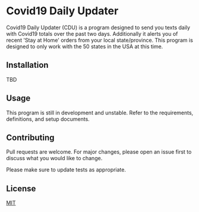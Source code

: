 # Covid19 Daily Updater

Covid19 Daily Updater (CDU) is a program designed to send you texts daily with Covid19 totals over the past two days. Additionally it alerts you of recent 'Stay at Home' orders from your local state/province. This program is designed to only work with the 50 states in the USA at this time.

## Installation

TBD

## Usage

This program is still in development and unstable. Refer to the requirements, definitions, and setup documents.


## Contributing
Pull requests are welcome. For major changes, please open an issue first to discuss what you would like to change.

Please make sure to update tests as appropriate.

## License
[MIT](https://choosealicense.com/licenses/mit/)
